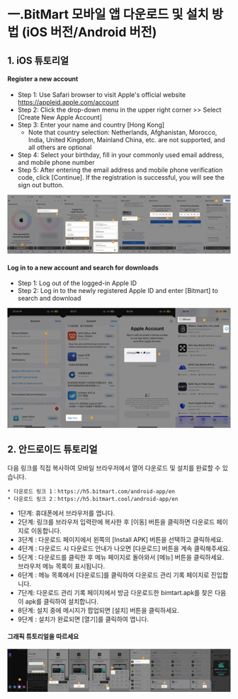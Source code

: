 
# 一.BitMart 모바일 앱 다운로드 및 설치 방법 (iOS 버전/Android 버전)
## 1. iOS 튜토리얼

#### Register a new account
* Step 1: Use Safari browser to visit Apple's official website https://appleid.apple.com/account
* Step 2: Click the drop-down menu in the upper right corner >> Select [Create New Apple Account]
* Step 3: Enter your name and country [Hong Kong]
    * Note that country selection: Netherlands, Afghanistan, Morocco, India, United Kingdom, Mainland China, etc. are not supported, and all others are optional
* Step 4: Select your birthday, fill in your commonly used email address, and mobile phone number
* Step 5: After entering the email address and mobile phone verification code, click [Continue]. If the registration is successful, you will see the sign out button.

![](./images/en_ios_download_register.jpg)

#### Log in to a new account and search for downloads
* Step 1: Log out of the logged-in Apple ID
* Step 2: Log in to the newly registered Apple ID and enter [Bitmart] to search and download

![](./images/en_ios_download_search.jpg)


## 2. 안드로이드 튜토리얼
다음 링크를 직접 복사하여 모바일 브라우저에서 열어 다운로드 및 설치를 완료할 수 있습니다.

    * 다운로드 링크 1：https://h5.bitmart.com/android-app/en
    * 다운로드 링크 2：https://h5.bitmart.cool/android-app/en

* 1단계: 휴대폰에서 브라우저를 엽니다.
* 2단계: 링크를 브라우저 입력란에 복사한 후 [이동] 버튼을 클릭하면 다운로드 페이지로 이동합니다.
* 3단계 : 다운로드 페이지에서 왼쪽의 [Install APK] 버튼을 선택하고 클릭하세요.
* 4단계 : 다운로드 시 다운로드 안내가 나오면 [다운로드] 버튼을 계속 클릭해주세요.
* 5단계 : 다운로드를 클릭한 후 메뉴 페이지로 돌아와서 [메뉴] 버튼을 클릭하세요. 브라우저 메뉴 목록이 표시됩니다.
* 6단계 : 메뉴 목록에서 [다운로드]를 클릭하여 다운로드 관리 기록 페이지로 진입합니다.
* 7단계: 다운로드 관리 기록 페이지에서 방금 다운로드한 bimtart.apk를 찾은 다음 이 apk를 클릭하여 설치합니다.
* 8단계: 설치 중에 메시지가 팝업되면 [설치] 버튼을 클릭하세요.
* 9단계 : 설치가 완료되면 [열기]를 클릭하여 엽니다.

#### 그래픽 튜토리얼을 따르세요
![](./images/kr_android_sum_download.jpg)



